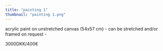 ```yaml
---
title: "painting 1"
thumbnail: "painting 1.png"
---
```

acrylic paint on unstretched canvas (54x57 cm) - can be stretched and/or framed on request -

3000DKK/400€